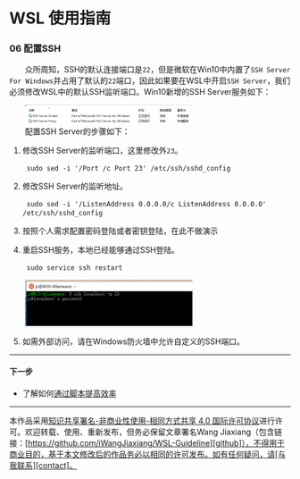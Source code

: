# WSL 使用指南

### 06 配置SSH

&emsp;&emsp;众所周知，SSH的默认连接端口是`22`，但是微软在Win10中内置了`SSH Server For Windows`并占用了默认的`22`端口，因此如果要在WSL中开启`SSH Server`，我们必须修改WSL中的默认SSH监听端口。Win10新增的SSH Server服务如下：

&emsp;&emsp;<img width="300" src="../images/06-配置SSH/ssh-server-for-windows.png">    
&emsp;&emsp;配置SSH Server的步骤如下：

1. 修改SSH Server的监听端口，这里修改外`23`。

        sudo sed -i '/Port /c Port 23' /etc/ssh/sshd_config

2. 修改SSH Server的监听地址。

        sudo sed -i '/ListenAddress 0.0.0.0/c ListenAddress 0.0.0.0' /etc/ssh/sshd_config

3. 按照个人需求配置密码登陆或者密钥登陆，在此不做演示

4. 重启SSH服务，本地已经能够通过SSH登陆。

        sudo service ssh restart

&emsp;&emsp;<img width="300" src="../images/06-配置SSH/ssh.png">   


5. 如需外部访问，请在Windows防火墙中允许自定义的SSH端口。


---
#### 下一步

* 了解如何[通过脚本提高效率](07-通过脚本提高效率.md)


---
本作品采用[知识共享署名-非商业性使用-相同方式共享 4.0 国际许可协议][privacy]进行许可。欢迎转载、使用、重新发布，但务必保留文章署名Wang Jiaxiang（包含链接：[https://github.com/iWangJiaxiang/WSL-Guideline][github]），不得用于商业目的，基于本文修改后的作品务必以相同的许可发布。如有任何疑问，请[与我联系][contact]。 

[privacy]:https://creativecommons.org/licenses/by-nc-sa/4.0/
[github]:https://github.com/iWangJiaxiang/WSL-Guideline
[contact]:mailto:iwangjiaxiang@outlook.com